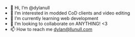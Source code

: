 - 👋 Hi, I’m @dylanull
- 👀 I’m interested in modded CoD clients and video editing
- 🌱 I’m currently learning web development
- 💞️ I’m looking to collaborate on ANYTHING! <3
- 📫 How to reach me dylan@llunull.com

<!---
dylanull/dylanull is a ✨ special ✨ repository because its `README.md` (this file) appears on your GitHub profile.
You can click the Preview link to take a look at your changes.
--->
